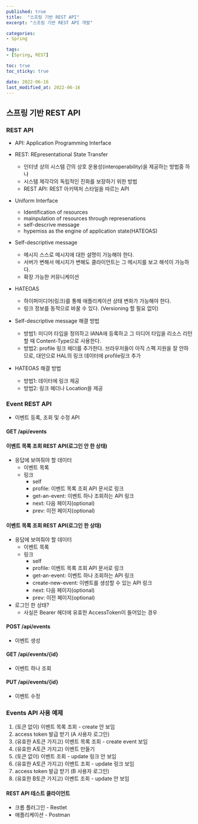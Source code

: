 ```yaml
---
published: true   
title:  "스프링 기반 REST API"
excerpt: "스프링 기반 REST API 개발"

categories:
- Spring

tags:
- [Spring, REST]

toc: true
toc_sticky: true

date: 2022-06-16
last_modified_at: 2022-06-16
---
```

## 스프링 기반 REST API

### REST API
- API: Application Programming Interface
- REST: REpresentational State Transfer
    - 인터넷 상의 시스템 간의 상호 운용성(interoperability)을 제공하는 방법중 하나
    - 시스템 제각각의 독립적인 진화를 보장하기 위한 방법
    - REST API: REST 아키텍처 스타일을 따르는 API
    
- Uniform Interface
    - Identification of resources
    - mainpulation of resources through represenations
    - self-descrive message
    - hypemiss as the engine of application state(HATEOAS)
- Self-descriptive message
    - 메시지 스스로 메시지에 대한 설명이 가능해야 한다.
    - 서버가 변해서 메시지가 변해도 클라이언트는 그 메시지를 보고 해석이 가능하다.
    - 확장 가능한 커뮤니케이션
- HATEOAS
    - 하이퍼미디어(링크)를 통해 애플리케이션 상태 변화가 가능해야 한다.
    - 링크 정보를 동적으로 바꿀 수 있다. (Versioning 할 필요 없이)
- Self-descriptive message 해결 방법
    - 방법1: 미디어 타입을 정의하고 IANA에 등록하고 그 미디어 타입을 리소스 리턴할 때 Content-Type으로 사용한다.
    - 방법2: profile 링크 헤더를 추가한다. 브라우저들이 아직 스펙 지원을 잘 안하므로, 대안으로 HAL의 링크 데이터에 profile링크 추가
- HATEOAS 해결 방법
    - 방법1: 데이터에 링크 제공
    - 방법2: 링크 헤더나 Location을 제공
    
### Event REST API
- 이벤트 등록, 조회 및 수정 API

#### GET /api/events
#### 이벤트 목록 조회 REST API(로그인 안 한 상태)
- 응답에 보여줘야 할 데이터
    - 이벤트 목록
    - 링크
        - self
        - profile: 이벤트 목록 조회 API 문서로 링크
        - get-an-event: 이벤트 하나 조회하는 API 링크
        - next: 다음 페이지(optional)
        - prev: 이전 페이지(optional)
    
#### 이벤트 목록 조회 REST API(로그인 한 상태)    
- 응답에 보여줘야 할 데이터
    - 이벤트 목록
    - 링크
        - self
        - profile: 이벤트 목록 조회 API 문서로 링크
        - get-an-event: 이벤트 하나 조회하는 API 링크
        - create-new-event: 이벤트를 생성할 수 있는 API 링크
        - next: 다음 페이지(optional)
        - prev: 이전 페이지(optional)
- 로그인 한 상태?
    - 사실은 Bearer 헤더에 유효한 AccessToken이 들어있는 경우
    
#### POST /api/events
- 이벤트 생성
#### GET /api/events/{id}
- 이벤트 하나 조회
#### PUT /api/events/{id}
- 이벤트 수정

### Events API 사용 예제
1. (토큰 없이) 이벤트 목록 조회 - create 안 보임
2. access token 발급 받기 (A 사용자 로그인)
3. (유효한 A토큰 가지고) 이벤트 목록 조회 - create event 보임
4. (유효한 A토큰 가지고) 이벤트 만들기
5. (토큰 없이) 이벤트 조회 - update 링크 안 보임
6. (유효한 A토큰 가지고) 이벤트 조회 - update 링크 보임
7. access token 발급 받기 (B 사용자 로그인)
8. (유효한 B토큰 가지고) 이벤트 조회 - update 안 보임

#### REST API 테스트 클라이언트
- 크롬 플러그인 - Restlet
- 애플리케이션 - Postman